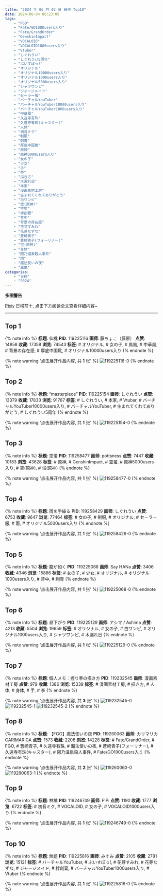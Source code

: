 ```yaml
---
title: "2024 年 06 月 02 日 日榜 Top10"
date: 2024-06-04 06:23:09
tags:
    - "FGO"
    - "Fate/GO1000users入り"
    - "Fate/GrandOrder"
    - "GenshinImpact"
    - "VOCALOID"
    - "VOCALOID1000users入り"
    - "Vtuber"
    - "しぐれうい"
    - "しぐれうい5周年"
    - "ぶいすぽっ!"
    - "オリジナル"
    - "オリジナル10000users入り"
    - "オリジナル1000users入り"
    - "オリジナル5000users入り"
    - "シャツワンピ"
    - "ジャージメイド"
    - "セーラー服"
    - "バーチャルYouTuber"
    - "バーチャルYouTuber10000users入り"
    - "バーチャルYouTuber1000users入り"
    - "中華風"
    - "久遠寺有珠"
    - "久遠寺有珠(キャスター)"
    - "人体"
    - "初音ミク"
    - "制服"
    - "刺青"
    - "厚底中国靴"
    - "原神"
    - "原神5000users入り"
    - "女の子"
    - "少女"
    - "手"
    - "拳"
    - "描き方"
    - "木漏れ日"
    - "本家"
    - "漫画素材工房"
    - "生まれてくれてありがとう"
    - "白ワンピ"
    - "空(原神)"
    - "空蛍"
    - "絆創膏"
    - "背中"
    - "背景の存在感"
    - "花芽すみれ"
    - "花芽なずな"
    - "蒼崎青子"
    - "蒼崎青子(フォーリナー)"
    - "蛍(原神)"
    - "身体"
    - "隈乃温泉殺人事件"
    - "雨"
    - "魔法使いの夜"
    - "鳳凰"
categories:
    - "日榜"
    - "2024"
---
```


<i class="fa fa-triangle-exclamation"></i>**多图警告**<i class="fa fa-triangle-exclamation"></i>

[Pixiv](https://www.pixiv.net/) 日榜前十, 点击下方阅读全文查看详细内容~

<!-- more -->

---

## Top 1

{% note info %}
**标题**: 仙桃
**PID**: 119225116 **画师**: 藤ちょこ（藤原）
**点赞**: 14858 **收藏**: 17358 **浏览**: 74543
**标签**: # オリジナル, # 女の子, # 鳳凰, # 中華風, # 背景の存在感, # 厚底中国靴, # オリジナル10000users入り
{% endnote %}

{% note warning '点击展开作品内容, 共 **1** 张' %}
![119225116-0](https://i.pixiv.re/img-original/img/2024/06/01/00/00/35/119225116_p0.png)
{% endnote %}

## Top 2

{% note info %}
**标题**: “masterpiece”
**PID**: 119225154 **画师**: しぐれうい
**点赞**: 13379 **收藏**: 17833 **浏览**: 91787
**标签**: # しぐれうい, # 本家, # Vtuber, # バーチャルYouTuber10000users入り, # バーチャルYouTuber, # 生まれてくれてありがとう, # しぐれうい5周年
{% endnote %}

{% note warning '点击展开作品内容, 共 **1** 张' %}
![119225154-0](https://i.pixiv.re/img-original/img/2024/06/01/00/00/45/119225154_p0.jpg)
{% endnote %}

## Top 3

{% note info %}
**标题**: 空蛍
**PID**: 119258477 **画师**: pottsness
**点赞**: 7447 **收藏**: 10183 **浏览**: 43628
**标签**: # 原神, # GenshinImpact, # 空蛍, # 原神5000users入り, # 空(原神), # 蛍(原神)
{% endnote %}

{% note warning '点击展开作品内容, 共 **1** 张' %}
![119258477-0](https://i.pixiv.re/img-original/img/2024/06/02/00/00/38/119258477_p0.jpg)
{% endnote %}

## Top 4

{% note info %}
**标题**: 雨を手繰る
**PID**: 119258429 **画师**: しぐれうい
**点赞**: 6753 **收藏**: 9647 **浏览**: 77464
**标签**: # 女の子, # 制服, # オリジナル, # セーラー服, # 雨, # オリジナル5000users入り
{% endnote %}

{% note warning '点击展开作品内容, 共 **1** 张' %}
![119258429-0](https://i.pixiv.re/img-original/img/2024/06/02/00/00/25/119258429_p0.jpg)
{% endnote %}

## Top 5

{% note info %}
**标题**: 龍が如く
**PID**: 119225068 **画师**: Say HANa
**点赞**: 3406 **收藏**: 4346 **浏览**: 15886
**标签**: # 女の子, # 少女, # オリジナル, # オリジナル1000users入り, # 背中, # 刺青
{% endnote %}

{% note warning '点击展开作品内容, 共 **1** 张' %}
![119225068-0](https://i.pixiv.re/img-original/img/2024/06/01/00/00/27/119225068_p0.png)
{% endnote %}

## Top 6

{% note info %}
**标题**: 昼下がり
**PID**: 119225129 **画师**: アシマ / Ashima
**点赞**: 4213 **收藏**: 5504 **浏览**: 19659
**标签**: # オリジナル, # 女の子, # 白ワンピ, # オリジナル1000users入り, # シャツワンピ, # 木漏れ日
{% endnote %}

{% note warning '点击展开作品内容, 共 **1** 张' %}
![119225129-0](https://i.pixiv.re/img-original/img/2024/06/01/00/00/37/119225129_p0.jpg)
{% endnote %}

## Top 7

{% note info %}
**标题**: 個人メモ：握り拳の描き方
**PID**: 119232545 **画师**: 漫画素材工房
**点赞**: 979 **收藏**: 1386 **浏览**: 15339
**标签**: # 漫画素材工房, # 描き方, # 人体, # 身体, # 手, # 拳
{% endnote %}

{% note warning '点击展开作品内容, 共 **3** 张' %}
![119232545-0](https://i.pixiv.re/img-original/img/2024/06/01/06/00/08/119232545_p0.jpg)
![119232545-1](https://i.pixiv.re/img-original/img/2024/06/01/06/00/08/119232545_p1.jpg)
![119232545-2](https://i.pixiv.re/img-original/img/2024/06/01/06/00/08/119232545_p2.jpg)
{% endnote %}

## Top 8

{% note info %}
**标题**: 【FGO】魔法使いの夜
**PID**: 119260063 **画师**: カリマリカCARIMARICA
**点赞**: 1573 **收藏**: 2208 **浏览**: 14228
**标签**: # Fate/GrandOrder, # FGO, # 蒼崎青子, # 久遠寺有珠, # 魔法使いの夜, # 蒼崎青子(フォーリナー), # 久遠寺有珠(キャスター), # 隈乃温泉殺人事件, # Fate/GO1000users入り
{% endnote %}

{% note warning '点击展开作品内容, 共 **2** 张' %}
![119260063-0](https://i.pixiv.re/img-original/img/2024/06/02/00/37/20/119260063_p0.jpg)
![119260063-1](https://i.pixiv.re/img-original/img/2024/06/02/00/37/20/119260063_p1.jpg)
{% endnote %}

## Top 9

{% note info %}
**标题**: 林檎
**PID**: 119246749 **画师**: PiPi
**点赞**: 1190 **收藏**: 1777 **浏览**: 6722
**标签**: # 初音ミク, # VOCALOID, # 女の子, # VOCALOID1000users入り
{% endnote %}

{% note warning '点击展开作品内容, 共 **1** 张' %}
![119246749-0](https://i.pixiv.re/img-original/img/2024/06/01/18/10/05/119246749_p0.png)
{% endnote %}

## Top 10

{% note info %}
**标题**: 無題
**PID**: 119225816 **画师**: みすみ
**点赞**: 2105 **收藏**: 2781 **浏览**: 15121
**标签**: # バーチャルYouTuber, # ぶいすぽっ!, # 花芽すみれ, # 花芽なずな, # ジャージメイド, # 絆創膏, # バーチャルYouTuber1000users入り, # Vtuber
{% endnote %}

{% note warning '点击展开作品内容, 共 **1** 张' %}
![119225816-0](https://i.pixiv.re/img-original/img/2024/06/01/00/08/34/119225816_p0.png)
{% endnote %}
